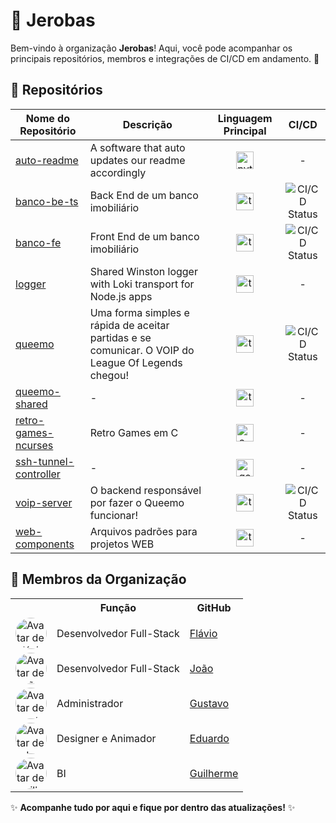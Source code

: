 # 🏢 Jerobas

Bem-vindo à organização **Jerobas**! Aqui, você pode acompanhar os principais repositórios, membros e integrações de CI/CD em andamento. 🚀

## 🌟 Repositórios

[//]: # ()

| Nome do Repositório | Descrição | Linguagem Principal | CI/CD |
| --- | --- | :---: | :---: |
| [auto-readme](https://github.com/jerobas/auto-readme) | A software that auto updates our readme accordingly | <img src="https://cdn.jsdelivr.net/gh/devicons/devicon@latest/icons/python/python-plain.svg" alt="python-icon" style="width: 28px; height: 28px;" /> | - |
| [banco-be-ts](https://github.com/jerobas/banco-be-ts) | Back End de um banco imobiliário | <img src="https://cdn.jsdelivr.net/gh/devicons/devicon@latest/icons/typescript/typescript-plain.svg" alt="typescript-icon" style="width: 28px; height: 28px;" /> | ![CI/CD Status](https://img.shields.io/github/actions/workflow/status/jerobas/banco-be-ts/release.yml?branch=master) |
| [banco-fe](https://github.com/jerobas/banco-fe) | Front End de um banco imobiliário | <img src="https://cdn.jsdelivr.net/gh/devicons/devicon@latest/icons/typescript/typescript-plain.svg" alt="typescript-icon" style="width: 28px; height: 28px;" /> | ![CI/CD Status](https://img.shields.io/github/actions/workflow/status/jerobas/banco-fe/release.yml?branch=master) |
| [logger](https://github.com/jerobas/logger) | Shared Winston logger with Loki transport for Node.js apps | <img src="https://cdn.jsdelivr.net/gh/devicons/devicon@latest/icons/typescript/typescript-plain.svg" alt="typescript-icon" style="width: 28px; height: 28px;" /> | - |
| [queemo](https://github.com/jerobas/queemo) | Uma forma simples e rápida de aceitar partidas e se comunicar. O VOIP do League Of Legends chegou! | <img src="https://cdn.jsdelivr.net/gh/devicons/devicon@latest/icons/typescript/typescript-plain.svg" alt="typescript-icon" style="width: 28px; height: 28px;" /> | ![CI/CD Status](https://img.shields.io/github/actions/workflow/status/jerobas/queemo/release.yml?branch=master) |
| [queemo-shared](https://github.com/jerobas/queemo-shared) | - | <img src="https://cdn.jsdelivr.net/gh/devicons/devicon@latest/icons/typescript/typescript-plain.svg" alt="typescript-icon" style="width: 28px; height: 28px;" /> | - |
| [retro-games-ncurses](https://github.com/jerobas/retro-games-ncurses) | Retro Games em C | <img src="https://cdn.jsdelivr.net/gh/devicons/devicon@latest/icons/c/c-plain.svg" alt="c-icon" style="width: 28px; height: 28px;" /> | - |
| [ssh-tunnel-controller](https://github.com/jerobas/ssh-tunnel-controller) | - | <img src="https://cdn.jsdelivr.net/gh/devicons/devicon@latest/icons/go/go-plain.svg" alt="go-icon" style="width: 28px; height: 28px;" /> | - |
| [voip-server](https://github.com/jerobas/voip-server) | O backend responsável por fazer o Queemo funcionar! | <img src="https://cdn.jsdelivr.net/gh/devicons/devicon@latest/icons/typescript/typescript-plain.svg" alt="typescript-icon" style="width: 28px; height: 28px;" /> | ![CI/CD Status](https://img.shields.io/github/actions/workflow/status/jerobas/voip-server/release.yml?branch=master) |
| [web-components](https://github.com/jerobas/web-components) | Arquivos padrões para projetos WEB  | <img src="https://cdn.jsdelivr.net/gh/devicons/devicon@latest/icons/typescript/typescript-plain.svg" alt="typescript-icon" style="width: 28px; height: 28px;" /> | - |


[//]: # ()

## 👥 Membros da Organização

<table>
  <tr>
    <th></th>
    <th>Função</th>
    <th>GitHub</th>
  </tr>
  <tr>
    <td>
      <img src="https://github.com/flaviozno.png" alt="Avatar de Flávio" style="width: 50px; height: 50px; border-radius: 50%;" /> 
    </td>
    <td>Desenvolvedor Full-Stack</td>
    <td><a href="https://github.com/flaviozno">Flávio</a></td>
  </tr>
  <tr>
    <td>
      <img src="https://github.com/Jaonolo.png" alt="Avatar de João" style="width: 50px; height: 50px; border-radius: 50%;" /> 
    </td>
    <td>Desenvolvedor Full-Stack</td>
    <td><a href="https://github.com/Jaonolo">João</a></td>
  </tr>
  <tr>
    <td>
      <img src="https://github.com/GustavoDAB.png" alt="Avatar de Gustavo" style="width: 50px; height: 50px; border-radius: 50%;" /> 
    </td>
    <td>Administrador</td>
    <td><a href="https://github.com/GustavoDAB">Gustavo</a></td>
  </tr>
  <tr>
    <td>
      <img src="https://github.com/Shuduardo.png" alt="Avatar de Eduardo" style="width: 50px; height: 50px; border-radius: 50%;" /> 
    </td>
    <td>Designer e Animador</td>
    <td><a href="https://github.com/Shuduardo">Eduardo</a></td>
  </tr>
  <tr>
    <td>
      <img src="https://github.com/suzukino323.png" alt="Avatar de Guilherme" style="width: 50px; height: 50px; border-radius: 50%;" /> 
    </td>
    <td>BI</td>
    <td><a href="https://github.com/suzukino323">Guilherme</a></td>
  </tr>
</table>

✨ **Acompanhe tudo por aqui e fique por dentro das atualizações!** ✨